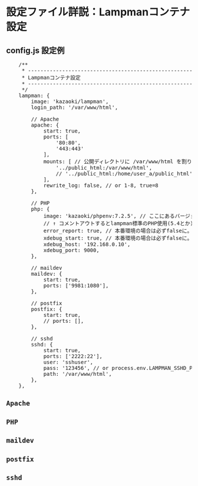 
# 設定ファイル詳説：Lampmanコンテナ設定

## config.js 設定例
<pre class="cmd">
    /**
     * ---------------------------------------------------------------
     * Lampmanコンテナ設定
     * ---------------------------------------------------------------
     */
    lampman: {
        image: 'kazaoki/lampman',
        login_path: '/var/www/html',

        // Apache
        apache: {
            start: true,
            ports: [
                '80:80',
                '443:443'
            ],
            mounts: [ // 公開ディレクトリに /var/www/html を割り当ててください。
                '../public_html:/var/www/html',
                // '../public_html:/home/user_a/public_html',
            ],
            rewrite_log: false, // or 1-8, true=8
        },

        // PHP
        php: {
            image: 'kazaoki/phpenv:7.2.5', // ここにあるバージョンから → https://hub.docker.com/r/kazaoki/phpenv/tags
            // ↑ コメントアウトするとlampman標準のPHP使用(5.4とか)
            error_report: true, // 本番環境の場合は必ずfalseに。
            xdebug_start: true, // 本番環境の場合は必ずfalseに。
            xdebug_host: '192.168.0.10',
            xdebug_port: 9000,
        },

        // maildev
        maildev: {
            start: true,
            ports: ['9981:1080'],
        },

        // postfix
        postfix: {
            start: true,
            // ports: [],
        },

        // sshd
        sshd: {
            start: true,
            ports: ['2222:22'],
            user: 'sshuser',
            pass: '123456', // or process.env.LAMPMAN_SSHD_PASS
            path: '/var/www/html',
        },
    },
</pre>

## `Apache`
## `PHP`
## `maildev`
## `postfix`
## `sshd`
